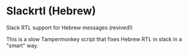 # Slackrtl (Hebrew)
Slack RTL support for Hebrew messages (revived!)

This is a slow Tampermonkey script that fixes Hebrew RTL in slack in a "smart" way.
